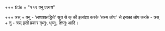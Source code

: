 +++
title = "११२ क्नु प्रत्यय"

+++
त्रस् + क्नु - ‘लशक्वतद्धिते' सूत्र से क् की इत्संज्ञा करके 'तस्य लोपः' से इसका लोप करके - त्रस् + नु - त्रस्
इसी प्रकार गृध्नुः, धृष्णुः, क्षिप्नुः आदि।